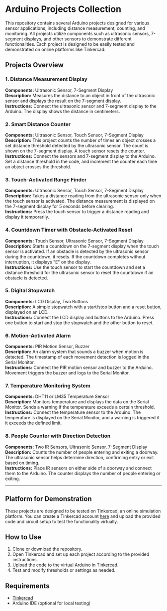 
# Arduino Projects Collection

This repository contains several Arduino projects designed for various sensor applications, including distance measurement, counting, and monitoring. All projects utilize components such as ultrasonic sensors, 7-segment displays, and other sensors to demonstrate different functionalities. Each project is designed to be easily tested and demonstrated on online platforms like Tinkercad.

## Projects Overview

### 1. Distance Measurement Display
**Components:** Ultrasonic Sensor, 7-Segment Display  
**Description:** Measures the distance to an object in front of the ultrasonic sensor and displays the result on the 7-segment display.  
**Instructions:** Connect the ultrasonic sensor and 7-segment display to the Arduino. The display shows the distance in centimeters.

### 2. Smart Distance Counter
**Components:** Ultrasonic Sensor, Touch Sensor, 7-Segment Display  
**Description:** This project counts the number of times an object crosses a set distance threshold detected by the ultrasonic sensor. The count is shown on the 7-segment display. A touch sensor resets the counter.  
**Instructions:** Connect the sensors and 7-segment display to the Arduino. Set a distance threshold in the code, and increment the counter each time an object crosses the threshold.

### 3. Touch-Activated Range Finder
**Components:** Ultrasonic Sensor, Touch Sensor, 7-Segment Display  
**Description:** Takes a distance reading from the ultrasonic sensor only when the touch sensor is activated. The distance measurement is displayed on the 7-segment display for 5 seconds before clearing.  
**Instructions:** Press the touch sensor to trigger a distance reading and display it temporarily.

### 4. Countdown Timer with Obstacle-Activated Reset
**Components:** Touch Sensor, Ultrasonic Sensor, 7-Segment Display  
**Description:** Starts a countdown on the 7-segment display when the touch sensor is activated. If an obstacle is detected by the ultrasonic sensor during the countdown, it resets. If the countdown completes without interruption, it displays "E" on the display.  
**Instructions:** Use the touch sensor to start the countdown and set a distance threshold for the ultrasonic sensor to reset the countdown if an obstacle is detected.

### 5. Digital Stopwatch
**Components:** LCD Display, Two Buttons  
**Description:** A simple stopwatch with a start/stop button and a reset button, displayed on an LCD.  
**Instructions:** Connect the LCD display and buttons to the Arduino. Press one button to start and stop the stopwatch and the other button to reset.

### 6. Motion-Activated Alarm
**Components:** PIR Motion Sensor, Buzzer  
**Description:** An alarm system that sounds a buzzer when motion is detected. The timestamp of each movement detection is logged in the Serial Monitor.  
**Instructions:** Connect the PIR motion sensor and buzzer to the Arduino. Movement triggers the buzzer and logs to the Serial Monitor.

### 7. Temperature Monitoring System
**Components:** DHT11 or LM35 Temperature Sensor  
**Description:** Monitors temperature and displays the data on the Serial Monitor. Sends a warning if the temperature exceeds a certain threshold.  
**Instructions:** Connect the temperature sensor to the Arduino. The temperature is displayed on the Serial Monitor, and a warning is triggered if it exceeds the defined limit.

### 8. People Counter with Direction Detection
**Components:** Two IR Sensors, Ultrasonic Sensor, 7-Segment Display  
**Description:** Counts the number of people entering and exiting a doorway. The ultrasonic sensor helps determine direction, confirming entry or exit based on timing.  
**Instructions:** Place IR sensors on either side of a doorway and connect them to the Arduino. The counter displays the number of people entering or exiting.

---

## Platform for Demonstration

These projects are designed to be tested on Tinkercad, an online simulation platform. You can create a Tinkercad account [here](https://www.tinkercad.com) and upload the provided code and circuit setup to test the functionality virtually.

## How to Use

1. Clone or download the repository.
2. Open Tinkercad and set up each project according to the provided instructions.
3. Upload the code to the virtual Arduino in Tinkercad.
4. Test and modify thresholds or settings as needed.

## Requirements

- [Tinkercad](https://www.tinkercad.com)
- Arduino IDE (optional for local testing)
  
